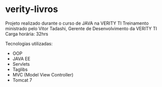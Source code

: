 # verity-livros

Projeto realizado durante o curso de JAVA na VERITY TI
Treinamento ministrado pelo Vitor Tadashi, Gerente de Desenvolvimento da VERITY TI
Carga horária: 32hrs

Tecnologias utilizadas:
* OOP
* JAVA EE
* Servlets
* Taglibs
* MVC (Model View Controller)
* Tomcat 7
